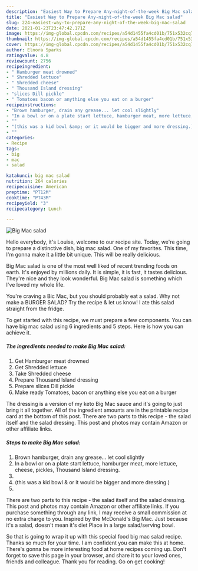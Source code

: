 ```yaml
---
description: "Easiest Way to Prepare Any-night-of-the-week Big Mac salad"
title: "Easiest Way to Prepare Any-night-of-the-week Big Mac salad"
slug: 224-easiest-way-to-prepare-any-night-of-the-week-big-mac-salad
date: 2021-01-23T23:47:42.171Z
image: https://img-global.cpcdn.com/recipes/a54d1455fa4cd01b/751x532cq70/big-mac-salad-recipe-main-photo.jpg
thumbnail: https://img-global.cpcdn.com/recipes/a54d1455fa4cd01b/751x532cq70/big-mac-salad-recipe-main-photo.jpg
cover: https://img-global.cpcdn.com/recipes/a54d1455fa4cd01b/751x532cq70/big-mac-salad-recipe-main-photo.jpg
author: Elnora Sparks
ratingvalue: 4.8
reviewcount: 2756
recipeingredient:
- " Hamburger meat drowned"
- " Shredded lettuce"
- " Shredded cheese"
- " Thousand Island dressing"
- "slices Dill pickle"
- " Tomatoes bacon or anything else you eat on a burger"
recipeinstructions:
- "Brown hamburger, drain any grease... let cool slightly"
- "In a bowl or on a plate start lettuce, hamburger meat, more lettuce, cheese, pickles, Thousand Island dressing."
- ""
- "(this was a kid bowl &amp; or it would be bigger and more dressing.)"
- ""
categories:
- Recipe
tags:
- big
- mac
- salad

katakunci: big mac salad 
nutrition: 264 calories
recipecuisine: American
preptime: "PT12M"
cooktime: "PT43M"
recipeyield: "3"
recipecategory: Lunch

---
```



![Big Mac salad](https://img-global.cpcdn.com/recipes/a54d1455fa4cd01b/751x532cq70/big-mac-salad-recipe-main-photo.jpg)

Hello everybody, it's Louise, welcome to our recipe site. Today, we're going to prepare a distinctive dish, big mac salad. One of my favorites. This time, I'm gonna make it a little bit unique. This will be really delicious.

Big Mac salad is one of the most well liked of recent trending foods on earth. It's enjoyed by millions daily. It is simple, it is fast, it tastes delicious. They're nice and they look wonderful. Big Mac salad is something which I've loved my whole life.

You&#39;re craving a Bic Mac, but you should probably eat a salad. Why not make a BURGER SALAD? Try the recipe &amp; let us know! I ate this salad straight from the fridge.


To get started with this recipe, we must prepare a few components. You can have big mac salad using 6 ingredients and 5 steps. Here is how you can achieve it.

<!--inarticleads1-->

##### The ingredients needed to make Big Mac salad:

1. Get  Hamburger meat drowned
1. Get  Shredded lettuce
1. Take  Shredded cheese
1. Prepare  Thousand Island dressing
1. Prepare slices Dill pickle
1. Make ready  Tomatoes, bacon or anything else you eat on a burger


The dressing is a version of my keto Big Mac sauce and it&#39;s going to just bring it all together. All of the ingredient amounts are in the printable recipe card at the bottom of this post. There are two parts to this recipe - the salad itself and the salad dressing. This post and photos may contain Amazon or other affiliate links. 

<!--inarticleads2-->

##### Steps to make Big Mac salad:

1. Brown hamburger, drain any grease... let cool slightly
1. In a bowl or on a plate start lettuce, hamburger meat, more lettuce, cheese, pickles, Thousand Island dressing.
1. 
1. (this was a kid bowl &amp; or it would be bigger and more dressing.)
1. 


There are two parts to this recipe - the salad itself and the salad dressing. This post and photos may contain Amazon or other affiliate links. If you purchase something through any link, I may receive a small commission at no extra charge to you. Inspired by the McDonald&#39;s Big Mac. Just because it&#39;s a salad, doesn&#39;t mean it&#39;s diet Place in a large salad/serving bowl. 

So that is going to wrap it up with this special food big mac salad recipe. Thanks so much for your time. I am confident you can make this at home. There's gonna be more interesting food at home recipes coming up. Don't forget to save this page in your browser, and share it to your loved ones, friends and colleague. Thank you for reading. Go on get cooking!
